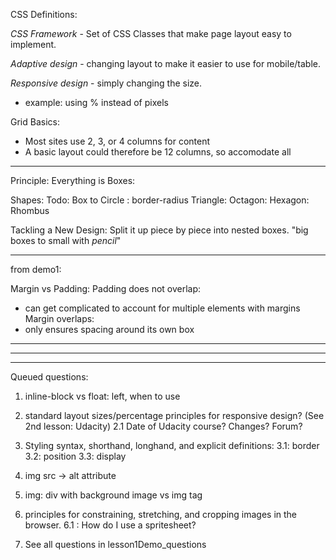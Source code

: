 CSS Definitions:

*CSS Framework* - Set of CSS Classes that make page layout easy to implement.

*Adaptive design* -  changing layout to make it easier to use for mobile/table.

*Responsive design* - simply changing the size.
  - example: using % instead of pixels


Grid Basics:
  - Most sites use 2, 3, or 4 columns for content
  - A basic layout could therefore be 12 columns, so accomodate all
________________________________
Principle: Everything is Boxes: 

Shapes: 
Todo:
  Box to
  Circle : border-radius
  Triangle:
  Octagon:
  Hexagon:
  Rhombus

Tackling a New Design: 
  Split it up piece by piece into nested boxes.
  "big boxes to small with *pencil*"

________________________________
from demo1:

Margin vs Padding:
Padding does not overlap:
  - can get complicated to account for multiple elements with margins
Margin overlaps: 
  - only ensures spacing around its own box

________________________________
________________________________
________________________________


Queued questions: 

1. inline-block vs float: left, when to use
2. standard layout sizes/percentage principles for responsive design? (See 2nd lesson: Udacity)
  2.1 Date of Udacity course? Changes? Forum?
3. Styling syntax, shorthand, longhand, and explicit definitions:
  3.1: border
  3.2: position
  3.3: display

4. img src -> alt attribute

5. img: div with background image vs img tag

6. principles for constraining, stretching, and cropping images in the browser. 
  6.1 : How do I use a spritesheet?

7. See all questions in lesson1Demo_questions
